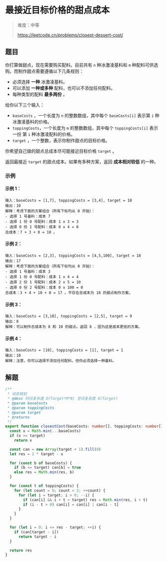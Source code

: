 # 最接近目标价格的甜点成本

> 难度：中等
>
> https://leetcode.cn/problems/closest-dessert-cost/

## 题目

你打算做甜点，现在需要购买配料。目前共有 `n` 种冰激凌基料和 `m` 种配料可供选购。而制作甜点需要遵循以下几条规则：

- 必须选择 **一种** 冰激凌基料。
- 可以添加 **一种或多种** 配料，也可以不添加任何配料。
- 每种类型的配料 **最多两份** 。

给你以下三个输入：

- `baseCosts` ，一个长度为 `n` 的整数数组，其中每个 `baseCosts[i]` 表示第 `i` 种冰激凌基料的价格。
- `toppingCosts`，一个长度为 `m` 的整数数组，其中每个 `toppingCosts[i]` 表示 一份 第 `i` 种冰激凌配料的价格。
- `target` ，一个整数，表示你制作甜点的目标价格。

你希望自己做的甜点总成本尽可能接近目标价格 `target` 。

返回最接近 `target` 的甜点成本。如果有多种方案，返回 **成本相对较低** 的一种。

### 示例

#### 示例 1：

```
输入：baseCosts = [1,7], toppingCosts = [3,4], target = 10
输出：10
解释：考虑下面的方案组合（所有下标均从 0 开始）：
- 选择 1 号基料：成本 7
- 选择 1 份 0 号配料：成本 1 x 3 = 3
- 选择 0 份 1 号配料：成本 0 x 4 = 0
总成本：7 + 3 + 0 = 10 。
```

#### 示例 2：

```
输入：baseCosts = [2,3], toppingCosts = [4,5,100], target = 18
输出：17
解释：考虑下面的方案组合（所有下标均从 0 开始）：
- 选择 1 号基料：成本 3
- 选择 1 份 0 号配料：成本 1 x 4 = 4
- 选择 2 份 1 号配料：成本 2 x 5 = 10
- 选择 0 份 2 号配料：成本 0 x 100 = 0
总成本：3 + 4 + 10 + 0 = 17 。不存在总成本为 18 的甜点制作方案。
```

#### 示例 3：

```
输入：baseCosts = [3,10], toppingCosts = [2,5], target = 9
输出：8
解释：可以制作总成本为 8 和 10 的甜点。返回 8 ，因为这是成本更低的方案。
```

#### 示例 4：

```
输入：baseCosts = [10], toppingCosts = [1], target = 1
输出：10
解释：注意，你可以选择不添加任何配料，但你必须选择一种基料。
```

## 解题

```ts 
/**
 * 动态规划
 * @desc 时间复杂度 O(Target*M*N) 空间复杂度 O(Target)
 * @param baseCosts
 * @param toppingCosts
 * @param target
 * @returns
 */
export function closestCost(baseCosts: number[], toppingCosts: number[], target: number): number {
  const x = Math.min(...baseCosts)
  if (x >= target)
    return x

  const can = new Array(target + 1).fill(0)
  let res = 2 * target - x

  for (const b of baseCosts) {
    if (b <= target) can[b] = true
    else res = Math.min(res, b)
  }

  for (const t of toppingCosts) {
    for (let count = 0; count < 2; ++count) {
      for (let i = target; i > 0; --i) {
        if (can[i] && i + t > target) res = Math.min(res, i + t)
        if (i - t > 0) can[i] = can[i] | can[i - t]
      }
    }
  }

  for (let i = 0; i <= res - target; ++i) {
    if (can[target - i])
      return target - i
  }

  return res
}
```